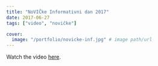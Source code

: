 ```yaml
---
title: "NoVIČke Informativni dan 2017"
date: 2017-06-27
tags: ["video", "novičke"]

cover:
  image: "/portfolio/novicke-inf.jpg" # image path/url
---
```


Watch the video [here](https://www.youtube.com/watch?v=a4Ypp8_0UqA).
